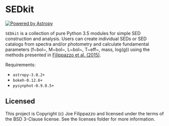 # SEDkit

[![Powered by Astropy](http://img.shields.io/badge/powered%20by-AstroPy-orange.svg?style=flat)](http://www.astropy.org)

`SEDkit` is a collection of pure Python 3.5 modules for simple SED construction and analysis. Users can create individual SEDs or SED catalogs from spectra and/or photometry and calculate fundamental parameters (f~bol~, M~bol~, L~bol~, T~eff~, mass, log(g)) using the methods presented in [Filippazzo et al. (2015)](http://adsabs.harvard.edu/abs/2015ApJ...810..158F).

Requirements:
- `astropy-3.0.2+`
- `bokeh-0.12.6+`
- `pysynphot-0.9.8.5+`


## Licensed

This project is Copyright (c) Joe Filippazzo and licensed under the terms of the BSD 3-Clause license. See the licenses folder for more information.
